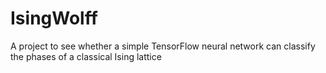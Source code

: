 # IsingWolff
A project to see whether a simple TensorFlow neural network can classify the phases of a classical Ising lattice
